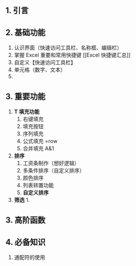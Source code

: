 ## 1. 引言 

## 2. 基础功能
1. 认识界面（快速访问工具栏、名称框、编辑栏）
2. 掌握 Excel 重要和常用快捷键 [[Excel 快捷键汇总]]
3. 自定义【快速访问工具栏】
4. 单元格（数字、文本）
5. 

## 3. 重要功能
1. **T 填充功能**
	1. 右键填充
	2. 填充按钮
	3. 序列填充
	4. 公式填充 =row
	5. 合并填充 A&1
2. **排序**
	1. 工资条制作（想好逻辑）
	2. 多条件排序（自定义排序）
	3. 颜色排序
	4. 列表转置功能
	5. **自定义排序**
3. **筛选**
	1. 

## 3. 高阶函数

## 4. 必备知识 
1. 通配符的使用 